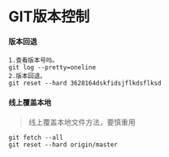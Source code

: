 # GIT版本控制

#### 版本回退
```
1.查看版本号吗。
git log --pretty=oneline
2.版本回退。
git reset --hard 3628164dskfidsjflkdsflksd
```

#### 线上覆盖本地
> 线上覆盖本地文件方法，要慎重用
```
git fetch --all
git reset --hard origin/master
```